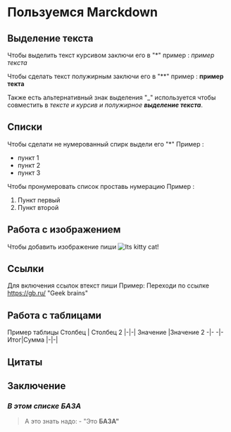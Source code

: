# Пользуемся Marckdown

## Выделение текста

Чтобы выделить текст курсивом заключи его в "*" 
пример : *пример текста*

Чтобы сделать текст полужирным заключи его в "**" 
пример : **пример текта**

Также есть альтернативный знак выделения "_" используется чтобы совместить в _тексте и курсив и полужирное **выделение текста**_.

## Списки

Чтобы сделати не нумерованный спирк выдели его "*"
Пример :
* пункт 1
* пункт 2
* пункт 3

Чтобы пронумеровать список проставь нумерацию
Пример :
1. Пункт первый
2. Пункт второй


## Работа с изображением

Чтобы добавить изображение пиши
![Its kitty cat!](image.jpg)

## Ссылки

Для включения ссылок втекст пиши
Пример:
Переходи по ссылке https://gb.ru/ "Geek brains"

## Работа с таблицами

Пример таблицы
 Столбец | Столбец 2
|-|-|
Значение |Значение 2
-|- 
-|- 
Итог|Сумма 
|-|-|

## Цитаты

## Заключение

###  _В этом списке **БАЗА**_
 > А это знать надо: - "Это **БАЗА"**
